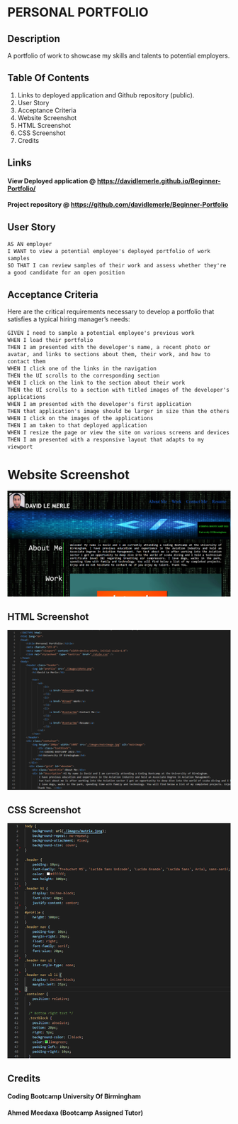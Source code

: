 # **PERSONAL PORTFOLIO**

## **Description**

A portfolio of work to showcase my skills and talents to potential employers.

## **Table Of Contents**

1. Links to deployed application and Github repository (public).
2. User Story
3. Acceptance Criteria
4. Website Screenshot
5. HTML Screenshot
6. CSS Screenshot
7. Credits


## **Links**

 #### View Deployed application @ https://davidlemerle.github.io/Beginner-Portfolio/
 #### Project repository @ https://github.com/davidlemerle/Beginner-Portfolio


## **User Story**

```
AS AN employer
I WANT to view a potential employee's deployed portfolio of work samples
SO THAT I can review samples of their work and assess whether they're a good candidate for an open position
```


## **Acceptance Criteria**

Here are the critical requirements necessary to develop a portfolio that satisfies a typical hiring manager’s needs:

```
GIVEN I need to sample a potential employee's previous work
WHEN I load their portfolio
THEN I am presented with the developer's name, a recent photo or avatar, and links to sections about them, their work, and how to contact them
WHEN I click one of the links in the navigation
THEN the UI scrolls to the corresponding section
WHEN I click on the link to the section about their work
THEN the UI scrolls to a section with titled images of the developer's applications
WHEN I am presented with the developer's first application
THEN that application's image should be larger in size than the others
WHEN I click on the images of the applications
THEN I am taken to that deployed application
WHEN I resize the page or view the site on various screens and devices
THEN I am presented with a responsive layout that adapts to my viewport
```

# **Website Screenshot**
![Website Screenshot](./images/wesitescreenshot.png)

## **HTML Screenshot**
![HTML Screenshot](./images/htmlscreenshot.png)

## **CSS Screenshot**
![CSS Screenshot](./images/cssscreenshot.png)

## **Credits**

#### Coding Bootcamp University Of Birmingham
#### Ahmed Meedaxa (Bootcamp Assigned Tutor)

